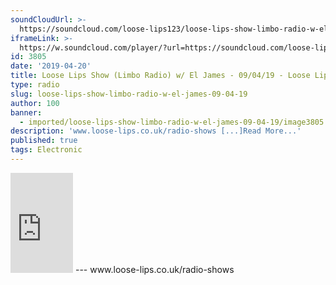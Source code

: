 ```yaml
---
soundCloudUrl: >-
  https://soundcloud.com/loose-lips123/loose-lips-show-limbo-radio-w-el-james-120319
iframeLink: >-
  https://w.soundcloud.com/player/?url=https://soundcloud.com/loose-lips123/loose-lips-show-limbo-radio-w-el-james-120319&color=00aabb&auto_play=false&hide_related=false&show_comments=true&show_user=true&show_reposts=false
id: 3805
date: '2019-04-20'
title: Loose Lips Show (Limbo Radio) w/ El James - 09/04/19 - Loose Lips
type: radio
slug: loose-lips-show-limbo-radio-w-el-james-09-04-19
author: 100
banner:
  - imported/loose-lips-show-limbo-radio-w-el-james-09-04-19/image3805.jpeg
description: 'www.loose-lips.co.uk/radio-shows [...]Read More...'
published: true
tags: Electronic
---
```

<iframe id="sc-widget" title="title" width="100" height="160" scrolling="no" frameborder="yes" allow="autoplay" src="https://w.soundcloud.com/player/?url=https://soundcloud.com/loose-lips123/loose-lips-show-limbo-radio-w-el-james-120319&amp;color=00aabb&amp;auto_play=false&amp;hide_related=false&amp;show_comments=true&amp;show_user=true&amp;show_reposts=false"></iframe>
---
www.loose-lips.co.uk/radio-shows